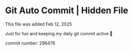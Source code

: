 # Git Auto Commit | Hidden File

This file was added Feb 12, 2025

Just for fun and keeping my daily git commit active 🤪

commit number: 296476
